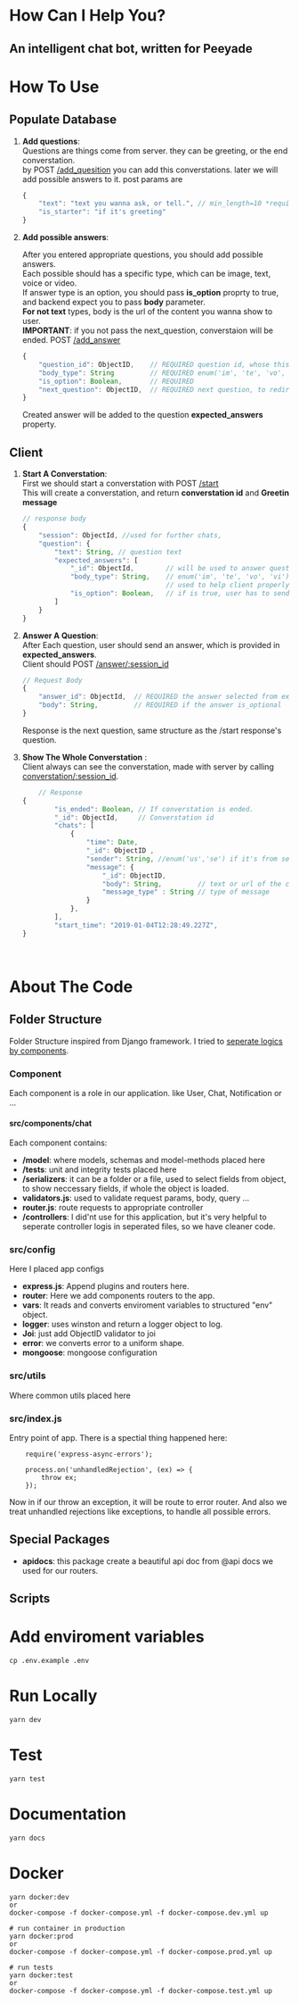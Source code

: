 # How Can I Help You? 
## An intelligent chat bot, written for Peeyade

# How To Use
## Populate Database

1. **Add questions**: </br>
    Questions are things come from server. they can be greeting, or the end converstation.</br>
    by POST [/add_quesition]() you can add this converstations.
    later we will add possible answers to it.
    post params are 
    ```javascript 
    {
        "text": "text you wanna ask, or tell.", // min_length=10 *required*
        "is_starter": "if it's greeting"
    }
    ```

2. **Add possible answers**: </br>
   
    After you entered appropriate questions, you should add possible answers.<br>
    Each possible should has a specific type, which can be image, text, voice or video.<br>
    If answer type is an option, you should pass **is_option** proprty to true, and backend expect you
    to pass **body** parameter.<br>
    **For not text** types, body is the url of the content you wanna show to user.<br>
    **IMPORTANT**: if you not pass the next_question, converstaion will be ended.
     POST [/add_answer]()
    ```javascript 
    {
        "question_id": ObjectID,    // REQUIRED question id, whose this answer belongs to
	    "body_type": String         // REQUIRED enum('im', 'te', 'vo', 'vi'),
	    "is_option": Boolean,       // REQUIRED
	    "next_question": ObjectID,  // REQUIRED next question, to redirect user to
    }
    ```

    Created answer will be added to the question **expected_answers** property.

## Client

1. **Start A Converstation**: <br>
    First we should start a converstation with  POST [/start]() <br>
    This will create a converstation, and return **converstation id** and **Greetin message** 
    ```javascript
    // response body
    {
        "session": ObjectId, //used for further chats,
        "question": {
            "text": String, // question text
            "expected_answers": [
                "_id": ObjectId,        // will be used to answer questions
                "body_type": String,    // enum('im', 'te', 'vo', 'vi') 
                                        // used to help client properly show the content 
                "is_option": Boolean,   // if is true, user has to send body
            ]
        }
    }
    ```

2. **Answer A Question**: <br>
    After Each question, user should send an answer, which is provided in **expected_answers**.<br>
    Client should POST [/answer/:session_id]() <br>
    ```javascript
    // Request Body
    {
        "answer_id": ObjectId,  // REQUIRED the answer selected from expected answers
        "body": String,         // REQUIRED if the answer is_optional
    }
    ```
    Response is the next question, same structure as the /start response's question.

3. **Show The Whole Converstation** :<br>
    Client always can see the converstation, made with server by calling 
    [converstation/:session_id]().
    ```javascript
        // Response
    {
            "is_ended": Boolean, // If converstation is ended.
            "_id": ObjectId,     // Converstation id
            "chats": [
                {
                    "time": Date,
                    "_id": ObjectID , 
                    "sender": String, //enum('us','se') if it's from server or user
                    "message": {
                        "_id": ObjectID,
                        "body": String,         // text or url of the content
                        "message_type" : String // type of message 
                    }
                },
            ],
            "start_time": "2019-01-04T12:28:49.227Z",
    }
    ```
    <br>



# About The Code
## Folder Structure 
  Folder Structure inspired from Django framework. I tried to [seperate logics by components](https://github.com/i0natan/nodebestpractices/blob/master/sections/projectstructre/breakintcomponents.md).<br>

### Component
Each component is a role in our application. like User, Chat, Notification or ...

#### src/components/chat
Each component contains: <br>
* **/model**: where models, schemas and model-methods placed here <br>
* **/tests**: unit and integrity tests placed here
* **/serializers**: it can be a folder or a file, used to select fields from object, to show neccessary fields, if whole the object is loaded.
* **validators.js**: used to validate request params, body, query ...
* **router.js**: route requests to appropriate controller
* **/controllers**: I did'nt use for this application, but it's very helpful to seperate controller logis in seperated files, so we have cleaner code.

### src/config
Here I placed app configs
* **express.js**: Append plugins and routers here.
* **router**: Here we add components routers to the app.
* **vars**: It reads and converts enviroment variables to structured "env" object.
* **logger**: uses winston and return a logger object to log.
* **Joi**: just add ObjectID validator to joi
* **error**: we converts error to a uniform shape.
* **mongoose**: mongoose configuration

### src/utils
Where common utils placed here

### src/index.js
Entry point of app. There is a spectial thing happened here:
```javacript
    require('express-async-errors');

    process.on('unhandledRejection', (ex) => {
        throw ex;
    });
```
Now in if our throw an exception, it will be route to error router. And also we treat unhandled rejections
like exceptions, to handle all possible errors.

## Special Packages
* **apidocs**: this package create a beautiful api doc from @api docs we used for our routers.

## Scripts

# Add enviroment variables
    cp .env.example .env
# Run Locally
    yarn dev
# Test
    yarn test
# Documentation
    yarn docs
# Docker

    yarn docker:dev
    or
    docker-compose -f docker-compose.yml -f docker-compose.dev.yml up

    # run container in production
    yarn docker:prod
    or
    docker-compose -f docker-compose.yml -f docker-compose.prod.yml up

    # run tests
    yarn docker:test
    or
    docker-compose -f docker-compose.yml -f docker-compose.test.yml up

